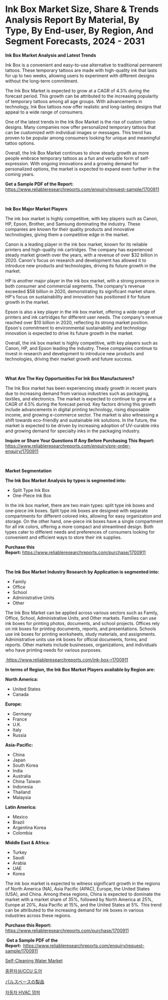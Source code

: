 <p><h1>Ink Box Market Size, Share & Trends Analysis Report By Material, By Type, By End-user, By Region, And Segment Forecasts, 2024 - 2031</h1></p><p><strong>Ink Box Market Analysis and Latest Trends</strong></p>
<p><p>Ink Box is a convenient and easy-to-use alternative to traditional permanent tattoos. These temporary tattoos are made with high-quality ink that lasts for up to two weeks, allowing users to experiment with different designs without the long-term commitment.</p><p>The Ink Box Market is expected to grow at a CAGR of 4.3% during the forecast period. This growth can be attributed to the increasing popularity of temporary tattoos among all age groups. With advancements in technology, Ink Box tattoos now offer realistic and long-lasting designs that appeal to a wide range of consumers.</p><p>One of the latest trends in the Ink Box Market is the rise of custom tattoo designs. Many companies now offer personalized temporary tattoos that can be customized with individual images or messages. This trend has proven to be popular among consumers looking for unique and meaningful tattoo options.</p><p>Overall, the Ink Box Market continues to show steady growth as more people embrace temporary tattoos as a fun and versatile form of self-expression. With ongoing innovations and a growing demand for personalized options, the market is expected to expand even further in the coming years.</p></p>
<p><strong>Get a Sample PDF of the Report:&nbsp;</strong> <a href="https://www.reliableresearchreports.com/enquiry/request-sample/1700911">https://www.reliableresearchreports.com/enquiry/request-sample/1700911</a></p>
<p>&nbsp;</p>
<p><strong>Ink Box Major Market Players</strong></p>
<p><p>The ink box market is highly competitive, with key players such as Canon, HP, Epson, Brother, and Samsung dominating the industry. These companies are known for their quality products and innovative technologies, giving them a competitive edge in the market.</p><p>Canon is a leading player in the ink box market, known for its reliable printers and high-quality ink cartridges. The company has experienced steady market growth over the years, with a revenue of over $32 billion in 2020. Canon's focus on research and development has allowed it to introduce new products and technologies, driving its future growth in the market.</p><p>HP is another major player in the ink box market, with a strong presence in both consumer and commercial segments. The company's revenue exceeded $58 billion in 2020, demonstrating its significant market share. HP's focus on sustainability and innovation has positioned it for future growth in the market.</p><p>Epson is also a key player in the ink box market, offering a wide range of printers and ink cartridges for different user needs. The company's revenue reached over $10 billion in 2020, reflecting its strong market position. Epson's commitment to environmental sustainability and technology innovation is expected to drive its future growth in the market.</p><p>Overall, the ink box market is highly competitive, with key players such as Canon, HP, and Epson leading the industry. These companies continue to invest in research and development to introduce new products and technologies, driving their market growth and future success.</p></p>
<p>&nbsp;</p>
<p><strong>What Are The Key Opportunities For Ink Box Manufacturers?</strong></p>
<p><p>The Ink Box market has been experiencing steady growth in recent years due to increasing demand from various industries such as packaging, textiles, and electronics. The market is expected to continue to grow at a CAGR of 4.5% during the forecast period. Key factors driving this growth include advancements in digital printing technology, rising disposable income, and growing e-commerce sector. The market is also witnessing a shift towards eco-friendly and sustainable ink solutions. In the future, the market is expected to be driven by increasing adoption of UV-curable inks and growing demand for specialty inks in the packaging industry.</p></p>
<p><strong>Inquire or Share Your Questions If Any Before Purchasing This Report:</strong> <a href="https://www.reliableresearchreports.com/enquiry/pre-order-enquiry/1700911">https://www.reliableresearchreports.com/enquiry/pre-order-enquiry/1700911</a></p>
<p>&nbsp;</p>
<p><strong>Market Segmentation</strong></p>
<p><strong>The Ink Box Market Analysis by types is segmented into:</strong></p>
<p><ul><li>Split Type Ink Box</li><li>One-Piece Ink Box</li></ul></p>
<p><p>In the ink box market, there are two main types: split type ink boxes and one-piece ink boxes. Split type ink boxes are designed with separate compartments for different colored inks, allowing for easy organization and storage. On the other hand, one-piece ink boxes have a single compartment for all ink colors, offering a more compact and streamlined design. Both types cater to different needs and preferences of consumers looking for convenient and efficient ways to store their ink supplies.</p></p>
<p><strong>Purchase this Report:&nbsp;</strong><a href="https://www.reliableresearchreports.com/purchase/1700911">https://www.reliableresearchreports.com/purchase/1700911</a></p>
<p>&nbsp;</p>
<p><strong>The Ink Box Market Industry Research by Application is segmented into:</strong></p>
<p><ul><li>Family</li><li>Office</li><li>School</li><li>Administrative Units</li><li>Other</li></ul></p>
<p><p>The Ink Box Market can be applied across various sectors such as Family, Office, School, Administrative Units, and Other markets. Families can use ink boxes for printing photos, documents, and school projects. Offices rely on ink boxes for printing documents, reports, and presentations. Schools use ink boxes for printing worksheets, study materials, and assignments. Administrative units use ink boxes for official documents, forms, and reports. Other markets include businesses, organizations, and individuals who have printing needs for various purposes.</p></p>
<p><a href="https://www.reliableresearchreports.com/ink-box-r1700911">&nbsp;https://www.reliableresearchreports.com/ink-box-r1700911</a></p>
<p><strong>In terms of Region, the Ink Box Market Players available by Region are:</strong></p>
<p>
    <p> <strong> North America: </strong>
        <ul>
            <li>United States</li>
            <li>Canada</li>
        </ul>
        </p> 
    <p> <strong> Europe: </strong>
        <ul>
            <li>Germany</li>
            <li>France</li>
            <li>U.K.</li>
            <li>Italy</li>
            <li>Russia</li>
        </ul>
        </p> 
    <p> <strong> Asia-Pacific: </strong>
        <ul>
            <li>China</li>
            <li>Japan</li>
            <li>South Korea</li>
            <li>India</li>
            <li>Australia</li>
            <li>China Taiwan</li>
            <li>Indonesia</li>
            <li>Thailand</li>
            <li>Malaysia</li>
        </ul>
        </p> 
    <p> <strong> Latin America: </strong>
        <ul>
            <li>Mexico</li>
            <li>Brazil</li>
            <li>Argentina Korea</li>
            <li>Colombia</li>
        </ul>
        </p> 
    <p> <strong> Middle East & Africa: </strong>
        <ul>
            <li>Turkey</li>
            <li>Saudi</li>
            <li>Arabia</li>
            <li>UAE</li>
            <li>Korea</li>
        </ul>
    </p>
    </p>
<p><p>The ink box market is expected to witness significant growth in the regions of North America (NA), Asia Pacific (APAC), Europe, the United States (USA), and China. Among these regions, China is expected to dominate the market with a market share of 35%, followed by North America at 25%, Europe at 20%, Asia Pacific at 15%, and the United States at 5%. This trend can be attributed to the increasing demand for ink boxes in various industries across these regions.</p></p>
<p><strong>Purchase this Report: </strong><a href="https://www.reliableresearchreports.com/purchase/1700911">https://www.reliableresearchreports.com/purchase/1700911</a></p>
<p>&nbsp;<strong>Get a Sample PDF of the Report:&nbsp;&nbsp;</strong><a href="https://www.reliableresearchreports.com/enquiry/request-sample/1700911">https://www.reliableresearchreports.com/enquiry/request-sample/1700911</a></p>
<p><strong></strong></p>
<p><p><a href="https://github.com/wwwkeltoum/Market-Research-Report-List-3/blob/main/self-cleaning-water-market.md">Self-Cleaning Water Market</a></p><p><a href="https://github.com/giancarlo642004/Market-Research-Report-List-1/blob/main/5330757109415.md">중환자실/CCU 도어</a></p><p><a href="https://github.com/CieloStamm/Market-Research-Report-List-1/blob/main/2839186124844.md">パルスベースの製品</a></p><p><a href="https://medium.com/@bereniceroberts1978/%EC%9E%90%EB%8F%99%EC%B0%A8-hvac-%EB%8C%90%ED%8D%BC-%EC%8B%9C%EC%9E%A5-%EB%B3%B4%EA%B3%A0%EC%84%9C%EB%8A%94-%EC%9D%B4-%EC%8B%9C%EC%9E%A5%EC%9D%98-%EC%B5%9C%EC%8B%A0-%EB%8F%99%ED%96%A5%EA%B3%BC-%EC%84%B1%EC%9E%A5-%EA%B8%B0%ED%9A%8C%EB%A5%BC-%EB%B3%B4%EC%97%AC%EC%A4%8D%EB%8B%88%EB%8B%A4-782df68302d8">자동차 HVAC 댐퍼</a></p></p>